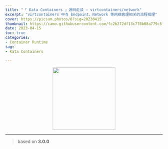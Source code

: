 ```yaml
---
title: "「 Kata Containers 」源码走读 — virtcontainers/network"
excerpt: "virtcontainers 中与 Endpoint、Network 等网络管理相关的流程梳理"
cover: https://picsum.photos/0?sig=20230415
thumbnail: https://camo.githubusercontent.com/fc2b272df13c770b08a779c5f96690946039c45998b1bb439eb193b3fcd829ab/68747470733a2f2f7777772e6f70656e737461636b2e6f72672f6173736574732f6b6174612f6b6174612d766572746963616c2d6f6e2d77686974652e706e67
date: 2023-04-15
toc: true
categories:
- Container Runtime
tag:
- Kata Containers

---
```


<div align=center><img width="200" style="border: 0px" src="https://katacontainers.io/static/logo-a1e2d09ad097b3fc8536cb77aa615c42.svg"></div>

------

> based on **3.0.0**